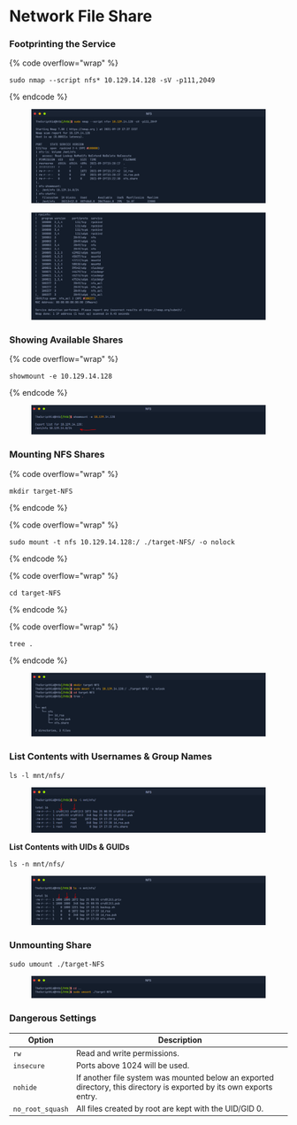 # Network File Share

### Footprinting the Service

{% code overflow="wrap" %}
```
sudo nmap --script nfs* 10.129.14.128 -sV -p111,2049
```
{% endcode %}

<figure><img src="../.gitbook/assets/image (5).png" alt=""><figcaption></figcaption></figure>

<figure><img src="../.gitbook/assets/image (6).png" alt=""><figcaption></figcaption></figure>

### Showing Available Shares

{% code overflow="wrap" %}
```
showmount -e 10.129.14.128
```
{% endcode %}

<figure><img src="../.gitbook/assets/image (4).png" alt=""><figcaption></figcaption></figure>

### Mounting NFS Shares

{% code overflow="wrap" %}
```
mkdir target-NFS
```
{% endcode %}

{% code overflow="wrap" %}
```
sudo mount -t nfs 10.129.14.128:/ ./target-NFS/ -o nolock
```
{% endcode %}

{% code overflow="wrap" %}
```
cd target-NFS
```
{% endcode %}

{% code overflow="wrap" %}
```
tree .
```
{% endcode %}

<figure><img src="../.gitbook/assets/image (3).png" alt=""><figcaption></figcaption></figure>

### **List Contents with Usernames & Group Names**

```
ls -l mnt/nfs/
```

<figure><img src="../.gitbook/assets/image (1).png" alt=""><figcaption></figcaption></figure>

**List Contents with UIDs & GUIDs**

```
ls -n mnt/nfs/
```

<figure><img src="../.gitbook/assets/image (2).png" alt=""><figcaption></figcaption></figure>

### Unmounting Share

```
sudo umount ./target-NFS
```

<figure><img src="../.gitbook/assets/image (7).png" alt=""><figcaption></figcaption></figure>

### Dangerous Settings

<table data-full-width="false"><thead><tr><th>Option</th><th>Description</th></tr></thead><tbody><tr><td><code>rw</code></td><td>Read and write permissions.</td></tr><tr><td><code>insecure</code></td><td>Ports above 1024 will be used.</td></tr><tr><td><code>nohide</code></td><td>If another file system was mounted below an exported directory, this directory is exported by its own exports entry.</td></tr><tr><td><code>no_root_squash</code></td><td>All files created by root are kept with the UID/GID 0.</td></tr></tbody></table>

